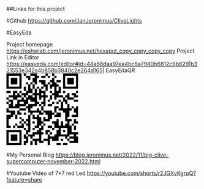 ##Links for this project

#Github
 https://github.com/JanJeronimus/CliveLights

#EasyEda

Project homepage https://oshwlab.com/jeronimus.net/hexaput_copy_copy_copy_copy
Project Link in Editor https://easyeda.com/editor#id=44a68daa97ea4bc6a7940b6812c9b629|b321553e342a4b858b3840c2e264d165|
EasyEdaQR ![EasyEdaQR](EasyEdaQR.png)

#My Personal Blog
https://blog.jeronimus.net/2022/11/big-clive-supercomputer-november-2022.html

#Youtube
Video of 7*7 red Led https://youtube.com/shorts/r2JGXvKgrpQ?feature=share 


